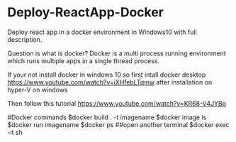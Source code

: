 # Deploy-ReactApp-Docker
Deploy react app in a docker environment in Windows10 with full description. 

Question is what is docker?
Docker is a multi process running environment which runs multiple apps in a single thread process.

If your not install docker in windows 10 so first intall docker desktop https://www.youtube.com/watch?v=iXHfebLTqmw
after installation on hyper-V on windows

Then follow this tutorial https://www.youtube.com/watch?v=KR68-V4JYBo

#Docker commands
$docker build . -t imagename
$docker image ls
$docker run imagename 
$docker ps      ##open another terminal
$docker exec -it <imageID> sh
